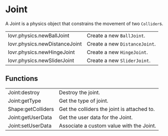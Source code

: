 <!--
category: reference
-->

Joint
===

A Joint is a physics object that constrains the movement of two `Collider`s.

<table>
<tr>
  <td class="pre">lovr.physics.newBallJoint</td>
  <td>Create a new <code>BallJoint</code>.</td>
</tr>

<tr>
  <td class="pre">lovr.physics.newDistanceJoint</td>
  <td>Create a new <code>DistanceJoint</code>.</td>
</tr>

<tr>
  <td class="pre">lovr.physics.newHingeJoint</td>
  <td>Create a new <code>HingeJoint</code>.</td>
</tr>

<tr>
  <td class="pre">lovr.physics.newSliderJoint</td>
  <td>Create a new <code>SliderJoint</code>.</td>
</tr>
</table>

Functions
---

<table>
<tr>
  <td class="pre">Joint:destroy</td>
  <td>Destroy the joint.</td>
</tr>

<tr>
  <td class="pre">Joint:getType</td>
  <td>Get the type of joint.</td>
</tr>

<tr>
  <td class="pre">Shape:getColliders</td>
  <td>Get the colliders the joint is attached to.</td>
</tr>

<tr>
  <td class="pre">Joint:getUserData</td>
  <td>Get the user data for the Joint.</td>
</tr>

<tr>
  <td class="pre">Joint:setUserData</td>
  <td>Associate a custom value with the Joint.</td>
</tr>
</table>
